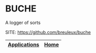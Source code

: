 # BUCHE
 
 A logger of sorts
 
 SITE: https://github.com/breuleux/buche

 | [Applications](https://portable-linux-apps.github.io/apps.html) | [Home](https://portable-linux-apps.github.io)
 | --- | --- |
